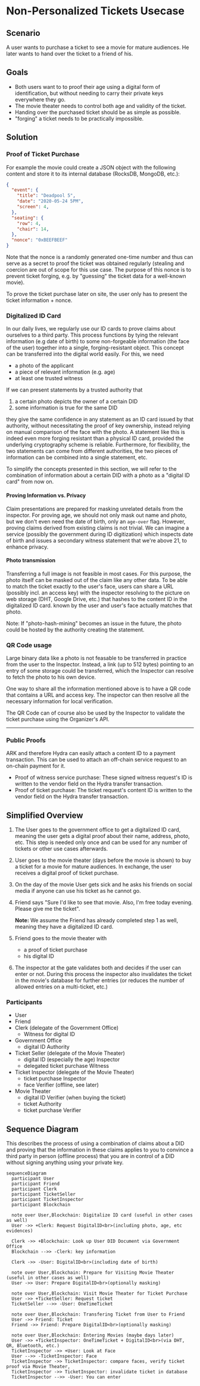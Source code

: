 # Non-Personalized Tickets Usecase

## Scenario

A user wants to purchase a ticket to see a movie for mature audiences. He later wants to hand over the ticket to a friend of his.

## Goals

- Both users want to to proof their age using a digital form of identification, but without needing to carry their private keys everywhere they go.
- The movie theater needs to control both age and validity of the ticket.
- Handing over the purchased ticket should be as simple as possible.
- "forging" a ticket needs to be practically impossible.

## Solution

### Proof of Ticket Purchase

For example the movie could create a JSON object with the following content and store it to its internal database (RocksDB, MongoDB, etc.):

```json
{
  "event": {
    "title": "Deadpool 5",
    "date": "2020-05-24 5PM",
    "screen": 4,
  },
  "seating": {
    "row": 4,
    "chair": 14,
  },
  "nonce": "0xBEEFBEEF"
}
```

Note that the nonce is a randomly generated one-time number and thus can serve as a secret to proof the ticket was obtained regularly (stealing and coercion are out of scope for this use case. The purpose of this nonce is to prevent ticket forging, e.g. by "guessing" the ticket data for a well-known movie).

To prove the ticket purchase later on site, the user only has to present the ticket information + nonce.

### Digitalized ID Card

In our daily lives, we regularly use our ID cards to prove claims about ourselves to a third party. This process functions by tying the relevant information (e.g date of birth) to some non-forgeable information (the face of the user) together into a single, forging-resistant object.
This concept can be transferred into the digital world easily. For this, we need

- a photo of the applicant
- a piece of relevant information (e.g. age)
- at least one trusted witness

If we can present statements by a trusted authority that

1. a certain photo depicts the owner of a certain DID
2. some information is true for the same DID

they give the same confidence in any statement as an ID card issued by that authority, without necessitating the proof of key ownership, instead relying on manual comparison of the face with the photo. A statement like this is indeed even more forging resistant than a physical ID card, provided the underlying cryptography scheme is reliable. Furthermore, for flexibility, the two statements can come from different authorities, the two pieces of information can be combined into a single statement, etc.

To simplify the concepts presented in this section, we will refer to the combination of information about a certain DID with a photo as a "digital ID card" from now on.

#### Proving Information vs. Privacy

Claim presentations are prepared for masking unrelated details from the inspector. For proving age, we should not only mask out name and photo, but we don't even need the date of birth, only an `age-over` flag. However, proving claims derived from existing claims is not trivial. We can imagine a service (possibly the government during ID digitization) which inspects date of birth and issues a secondary witness statement that we're above 21, to enhance privacy.

#### Photo transmission

Transferring a full image is not feasible in most cases. For this purpose, the photo itself can be masked out of the claim like any other data.
To be able to match the ticket exactly to the user's face, users can share a URL (possibly incl. an access key) with the inspector resolving to the picture on web storage (DHT, Google Drive, etc.) that hashes to the content ID in the digitalized ID card. known by the user and user's face actually matches that photo.

Note: If "photo-hash-mining" becomes an issue in the future, the photo could be hosted by the authority creating the statement.

### QR Code usage

Large binary data like a photo is not feasable to be transferred in practice from the user to the Inspector. Instead, a link (up to 512 bytes) pointing to an entry of some storage could be transferred, which the Inspector can resolve to fetch the photo to his own device.

One way to share all the information mentioned above is to have a QR code that contains a URL and access key. The inspector can then resolve all the necessary information for local verification.

The QR Code can of course also be used by the Inspector to validate the ticket purchase using the Organizer's API.

****

### Public Proofs

ARK and therefore Hydra can easily attach a content ID to a payment transaction. This can be used to attach an off-chain service request to an on-chain payment for it.

- Proof of witness service purchase: These signed witness request's ID is written to the vendor field on the Hydra transfer transaction.
- Proof of ticket purchase: The ticket request's content ID is written to the vendor field on the Hydra transfer transaction.

## Simplified Overview

1. The User goes to the government office to get a digitalized ID card, meaning the user gets a digital proof about their name, address, photo, etc.
This step is needed only once and can be used for any number of tickets or other use cases afterwards.
1. User goes to the movie theater (days before the movie is shown) to buy a ticket for a movie for mature audiences. In exchange, the user receives a digital proof of ticket purchase.
1. On the day of the movie User gets sick and he asks his friends on social media if anyone can use his ticket as he cannot go.
1. Friend says "Sure I'd like to see that movie. Also, I'm free today evening. Please give me the ticket".

   **Note:** We assume the Friend has already completed step 1 as well, meaning they have a digitalized ID card.

1. Friend goes to the movie theater with
   - a proof of ticket purchase
   - his digital ID
1. The inspector at the gate validates both and decides if the user can enter or not. During this process the inspector also invalidates the ticket in the movie's database for further entries (or reduces the number of allowed entries on a multi-ticket, etc.)

### Participants

- User
- Friend
- Clerk (delegate of the Government Office)
  - Witness for digital ID
- Government Office
  - digital ID Authority
- Ticket Seller (delegate of the Movie Theater)
  - digital ID (especially the age) Inspector
  - delegated ticket purchase Witness
- Ticket Inspector (delegate of the Movie Theater)
  - ticket purchase Inspector
  - face Verifier (offline, see later)
- Movie Theater
  - digital ID Verifier (when buying the ticket)
  - ticket Authority
  - ticket purchase Verifier

## Sequence Diagram

This describes the process of using a combination of claims about a DID and proving that the information in these claims applies to you to convince a third party in person (offline process) that you are in control of a DID without signing anything using your private key.

```mermaid
sequenceDiagram
  participant User
  participant Friend
  participant Clerk
  participant TicketSeller
  participant TicketInspector
  participant Blockchain
  
  note over User,Blockchain: Digitalize ID card (useful in other cases as well)
  User ->> +Clerk: Request DigitalID<br>(including photo, age, etc evidences)
  
  Clerk ->> +Blockchain: Look up User DID Document via Government Office
  Blockchain -->> -Clerk: key information
  
  Clerk ->> -User: DigitalID<br>(including date of birth)
  
  note over User,Blockchain: Prepare for Visiting Movie Theater (useful in other cases as well)
  User ->> User: Prepare DigitalID<br>(optionally masking)
  
  note over User,Blockchain: Visit Movie Theater for Ticket Purchase
  User ->> +TicketSeller: Request ticket
  TicketSeller -->> -User: OneTimeTicket
  
  note over User,Blockchain: Transfering Ticket from User to Friend
  User ->> Friend: Ticket
  Friend ->> Friend: Prepare DigitalID<br>(optionally masking)

  note over User,Blockchain: Entering Movies (maybe days later)
  User ->> +TicketInspector: OneTimeTicket + DigitalID<br>(via DHT, QR, Bluetooth, etc.)
  TicketInspector ->> +User: Look at Face
  User -->> -TicketInspector: Face
  TicketInspector ->> TicketInspector: compare faces, verify ticket proof via Movie Theater,
  TicketInspector ->> TicketInspector: invalidate ticket in database
  TicketInspector -->> -User: You can enter
```
